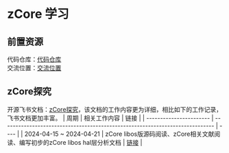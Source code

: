 # zCore 学习
## 前置资源
代码仓库：[代码仓库](https://github.com/elliott10/zCore/)</br>
交流位置：[交流位置](https://github.com/orgs/rcore-os/discussions/45#discussioncomment-9116888) 

## zCore探究
开源飞书文档：[zCore探究](https://m13n4gzucg.feishu.cn/docx/Ls63dbSJAoyBRSxcZU5cj4xjn0t)，该文档的工作内容更为详细，相比如下的工作记录，飞书文档更加丰富。
| 周期                    | 相关工作内容                                                                  | 链接 |
| ----------------------- | ----------------------------------------------------------------------------- | ---- |
| 2024-04-15 ~ 2024-04-21 | zCore libos版源码阅读、zCore相关文献阅读、编写初步的zCore libos hal层分析文档 | [链接](./zCore-01.md)    |
